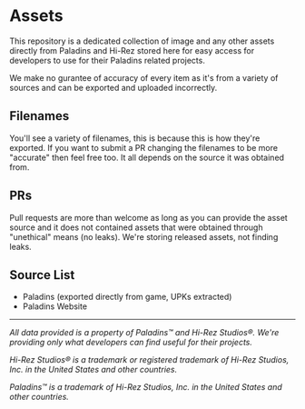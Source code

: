 # Assets
This repository is a dedicated collection of image and any other assets directly from Paladins and Hi-Rez stored here for easy access for developers to use for their Paladins related projects.

We make no gurantee of accuracy of every item as it's from a variety of sources and can be exported and uploaded incorrectly.

## Filenames
You'll see a variety of filenames, this is because this is how they're exported. If you want to submit a PR changing the filenames to be more "accurate" then feel free too. It all depends on the source it was obtained from.

## PRs
Pull requests are more than welcome as long as you can provide the asset source and it does not contained assets that were obtained through "unethical" means (no leaks). We're storing released assets, not finding leaks.

## Source List
- Paladins (exported directly from game, UPKs extracted)
- Paladins Website

-------------------------------

*All data provided is a property of Paladins™ and Hi-Rez Studios®. We're providing only what developers can find useful for their projects.*

*Hi-Rez Studios® is a trademark or registered trademark of Hi-Rez Studios, Inc. in the United States and other countries.*

*Paladins™ is a trademark of Hi-Rez Studios, Inc. in the United States and other countries.*
